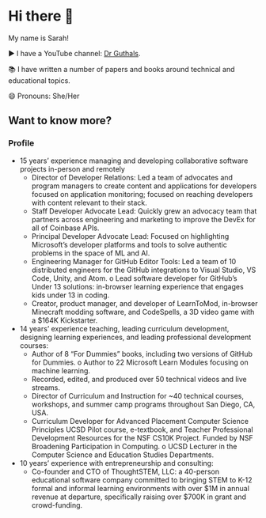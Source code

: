# Hi there 👋

My name is Sarah!

▶️ I have a YouTube channel: [Dr Guthals](https://www.youtube.com/channel/UCgvODZ135iGUbhqE9bSjVSg).

📚 I have written a number of papers and books around technical and educational topics.

😄 Pronouns: She/Her

## Want to know more?

### Profile
- 15 years’ experience managing and developing collaborative software projects in-person and remotely
  - Director of Developer Relations: Led a team of advocates and program managers to create content and applications for developers focused on application monitoring; focused on reaching developers with content relevant to their stack.
  - Staff Developer Advocate Lead: Quickly grew an advocacy team that partners across engineering and marketing to improve the DevEx for all of Coinbase APIs.
  - Principal Developer Advocate Lead: Focused on highlighting Microsoft’s developer platforms and tools to solve authentic problems in the space of ML and AI.
  - Engineering Manager for GitHub Editor Tools: Led a team of 10 distributed
engineers for the GitHub integrations to Visual Studio, VS Code, Unity, and Atom. o Lead software developer for GitHub’s Under 13 solutions: in-browser learning
experience that engages kids under 13 in coding.
  - Creator, product manager, and developer of LearnToMod, in-browser Minecraft
modding software, and CodeSpells, a 3D video game with a $164K Kickstarter.
- 14 years’ experience teaching, leading curriculum development, designing learning experiences, and leading professional development courses:
  - Author of 8 “For Dummies” books, including two versions of GitHub for Dummies. o Author to 22 Microsoft Learn Modules focusing on machine learning.
  - Recorded, edited, and produced over 50 technical videos and live streams.
  - Director of Curriculum and Instruction for ~40 technical courses, workshops, and
summer camp programs throughout San Diego, CA, USA.
  - Curriculum Developer for Advanced Placement Computer Science Principles UCSD
Pilot course, e-textbook, and Teacher Professional Development Resources for
the NSF CS10K Project. Funded by NSF Broadening Participation in Computing. o UCSD Lecturer in the Computer Science and Education Studies Departments.
- 10 years’ experience with entrepreneurship and consulting:
  - Co-founder and CTO of ThoughtSTEM, LLC: a 40-person educational software
company committed to bringing STEM to K-12 formal and informal learning environments with over $1M in annual revenue at departure, specifically raising over $700K in grant and crowd-funding.
